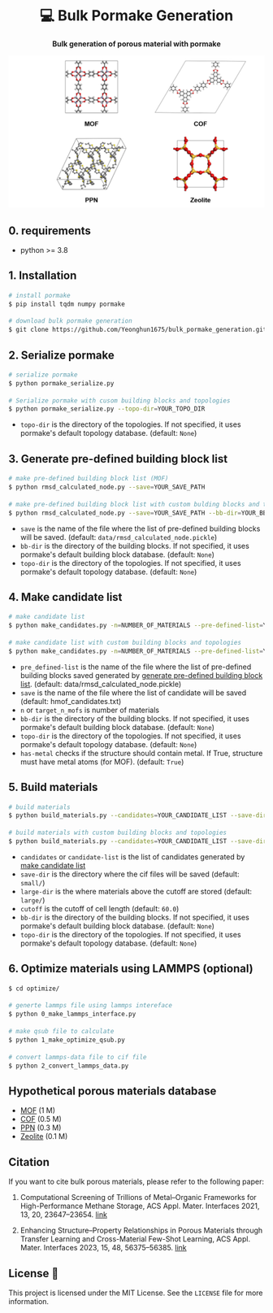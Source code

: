 <div align="center">

<h1> 💻 Bulk Pormake Generation </h1>

  <p>
    <strong>Bulk generation of porous material with pormake</strong>
  </p>

</div>

<p align="center">
  <img src="figures/figure1.png" alt="drawing" width="800"/>
</p>

## 0. requirements
- python >= 3.8

## 1. Installation
```bash
# install pormake
$ pip install tqdm numpy pormake

# download bulk pormake generation
$ git clone https://github.com/Yeonghun1675/bulk_pormake_generation.git
```

## 2. Serialize pormake
```bash
# serialize pormake
$ python pormake_serialize.py

# Serialize pormake with cusom building blocks and topologies
$ python pormake_serialize.py --topo-dir=YOUR_TOPO_DIR 
```
- `topo-dir` is the directory of the topologies. If not specified, it uses pormake's default topology database. (default: `None`)


## 3. Generate pre-defined building block list
```bash
# make pre-defined building block list (MOF)
$ python rmsd_calculated_node.py --save=YOUR_SAVE_PATH

# make pre-defined building block list with custom bulding blocks and topologies
$ python rmsd_calculated_node.py --save=YOUR_SAVE_PATH --bb-dir=YOUR_BB_DIR --topo-dir=YOUR_TOPO_DIR
```
- `save` is the name of the file where the list of pre-defined building blocks will be saved. (default: `data/rmsd_calculated_node.pickle`)
- `bb-dir` is the directory of the building blocks. If not specified, it uses pormake's default building block database. (default: `None`)
- `topo-dir` is the directory of the topologies. If not specified, it uses pormake's default topology database. (default: `None`)


## 4. Make candidate list
```bash
# make candidate list
$ python make_candidates.py -n=NUMBER_OF_MATERIALS --pre-defined-list=YOUR_PRE_DEFINED_LIST --save=YOUR_SAVE_PATH

# make candidate list with custom building blocks and topologies
$ python make_candidates.py -n=NUMBER_OF_MATERIALS --pre-defined-list=YOUR_PRE_DEFINED_LIST --save=YOUR_SAVE_PATH --topo-dir=YOUR_TOPO_DIR --bb-dir=YOUR_BB_DIR --has-metal=HAS_METAL
```
- `pre_defined-list` is the name of the file where the list of pre-defined building blocks saved generated by [generate pre-defined building block list](#2-generate-pre-defined-building-block-list). (default: data/rmsd_calculated_node.pickle)
- `save` is the name of the file where the list of candidate will be saved (default: hmof_candidates.txt)
- `n` or `target_n_mofs` is number of materials
- `bb-dir` is the directory of the building blocks. If not specified, it uses pormake's default building block database. (default: `None`)
- `topo-dir` is the directory of the topologies. If not specified, it uses pormake's default topology database. (default: `None`)
- `has-metal` checks if the structure should contain metal. If True, structure must have metal atoms (for MOF). (default: `True`)


## 5. Build materials
```bash
# build materials
$ python build_materials.py --candidates=YOUR_CANDIDATE_LIST --save-dir=YOUR_SAVE_DIR

# build materials with custom building blocks and topologies
$ python build_materials.py --candidates=YOUR_CANDIDATE_LIST --save-dir=YOUR_SAVE_DIR --topo-dir=YOUR_TOPO_DIR --bb-dir=YOUR_BB_DIR 
```
- `candidates` or `candidate-list` is the list of candidates generated by [make candidate list](#3-make-candidate-list)
- `save-dir` is the directory where the cif files will be saved (default: `small/`)
- `large-dir` is the where materials above the cutoff are stored (default: `large/`)
- `cutoff` is the cutoff of cell length (default: `60.0`)
- `bb-dir` is the directory of the building blocks. If not specified, it uses pormake's default building block database. (default: `None`)
- `topo-dir` is the directory of the topologies. If not specified, it uses pormake's default topology database. (default: `None`)

## 6. Optimize materials using LAMMPS (optional)
```bash
$ cd optimize/

# generte lammps file using lammps intereface
$ python 0_make_lammps_interface.py

# make qsub file to calculate
$ python 1_make_optimize_qsub.py

# convert lammps-data file to cif file
$ python 2_convert_lammps_data.py
```


## Hypothetical porous materials database

- [MOF](https://figshare.com/ndownloader/files/38700612) (1 M)
- [COF](https://figshare.com/ndownloader/files/40299454) (0.5 M)
- [PPN](https://figshare.com/ndownloader/files/40299277) (0.3 M)
- [Zeolite](https://figshare.com/ndownloader/files/40299433) (0.1 M)


## Citation
If you want to cite bulk porous materials, please refer to the following paper:

1. Computational Screening of Trillions of Metal–Organic Frameworks for High-Performance Methane Storage, ACS Appl. Mater. Interfaces 2021, 13, 20, 23647–23654. [link](https://doi.org/10.1021/acsami.1c02471)

2. Enhancing Structure–Property Relationships in Porous Materials through Transfer Learning and Cross-Material Few-Shot Learning, ACS Appl. Mater. Interfaces 2023, 15, 48, 56375–56385. [link](https://doi.org/10.1021/acsami.3c10323)

## License 📄

This project is licensed under the MIT License. See the `LICENSE` file for more information.
